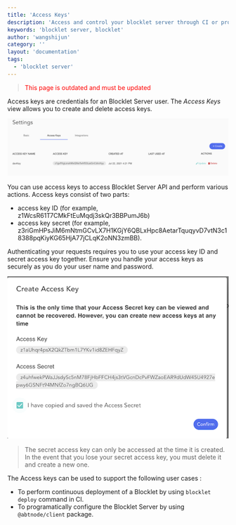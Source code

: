 ```yaml
---
title: 'Access Keys'
description: 'Access and control your blocklet server through CI or program'
keywords: 'blocklet server, blocklet'
author: 'wangshijun'
category: ''
layout: 'documentation'
tags:
  - 'blocklet server'
---
```


> <p style="color:red">This page is outdated and must be updated</p>

Access keys are credentials for an Blocklet Server user. The _Access Keys_ view allows you to create and delete access keys.

![](./images/node-settings-accesskeys-en.png)

You can use access keys to access Blocklet Server API and perform various actions. Access keys consist of two parts:

- access key ID (for example, z1WcsR61T7CMkFtEuMqdj3skQr3BBPumJ6b)
- access key secret (for example, z3riGmHPsJiM6mNtmGCvLX7H1KGjY6QBLxHpc8AetarTquqyvD7vtN3c18388pqKiyKG65HjA77jCLqK2oNN3zmBB).

Authenticating your requests requires you to use your access key ID and secret access key together. Ensure you handle your access keys as securely as you do your user name and password.

![](./images/node-settings-secret-en.png)

> The secret access key can only be accessed at the time it is created. In the event that you lose your secret access key, you must delete it and create a new one.

The Access keys can be used to support the following user cases :

- To perform continuous deployment of a Blocklet by using `blocklet deploy` command in CI.
- To programatically configure the Blocklet Server by using `@abtnode/client` package.
